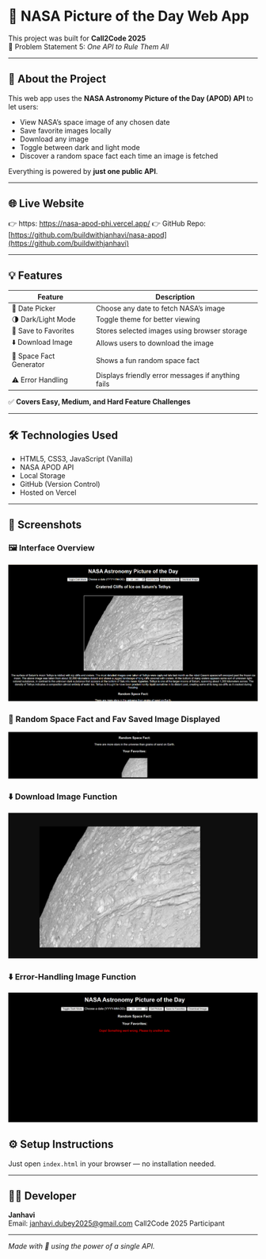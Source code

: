 # 🚀 NASA Picture of the Day Web App

This project was built for **Call2Code 2025**  
📌 Problem Statement 5: *One API to Rule Them All*

---

## 📖 About the Project

This web app uses the **NASA Astronomy Picture of the Day (APOD) API** to let users:

- View NASA’s space image of any chosen date
- Save favorite images locally
- Download any image
- Toggle between dark and light mode
- Discover a random space fact each time an image is fetched

Everything is powered by **just one public API**.

---

## 🌐 Live Website

👉 https: https://nasa-apod-phi.vercel.app/
👉 GitHub Repo: [https://github.com/buildwithjanhavi/nasa-apod](https://github.com/buildwithjanhavi)

---

## 💡 Features

| Feature | Description |
|--------|-------------|
| 📅 Date Picker | Choose any date to fetch NASA’s image |
| 🌗 Dark/Light Mode | Toggle theme for better viewing |
| 💾 Save to Favorites | Stores selected images using browser storage |
| ⬇️ Download Image | Allows users to download the image |
| 🌌 Space Fact Generator | Shows a fun random space fact |
| ⚠️ Error Handling | Displays friendly error messages if anything fails |

✅ **Covers Easy, Medium, and Hard Feature Challenges**

---

## 🛠️ Technologies Used

- HTML5, CSS3, JavaScript (Vanilla)
- NASA APOD API
- Local Storage
- GitHub (Version Control)
- Hosted on Vercel

---
## 📸 Screenshots

### 🖼️ Interface Overview
![Main Overview](https://github.com/buildwithjanhavi/nasa-apod/blob/main/main-overview.png)

### 🌌 Random Space Fact and Fav Saved Image Displayed
![Random Fact](https://github.com/buildwithjanhavi/nasa-apod/blob/main/randon%20fact%20and%20fav%20image%20saved.png)

### ⬇️ Download Image Function
![Download Function](https://github.com/buildwithjanhavi/nasa-apod/blob/main/download-image%20function.png)

### ⬇️ Error-Handling Image Function
![Error-Handling Function](https://github.com/buildwithjanhavi/nasa-apod/blob/main/error%20handling.png)

## ⚙️ Setup Instructions

Just open `index.html` in your browser — no installation needed.

---

## 🧑‍💻 Developer

**Janhavi**  
Email: janhavi.dubey2025@gmail.com
Call2Code 2025 Participant

---

*Made with 💙 using the power of a single API.*
